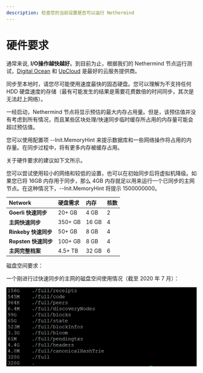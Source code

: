 ```yaml
---
description: 检查您的当前设置是否可以运行 Nethermind
---
```


# 硬件要求

通常来说, **I/O操作越快越好**。到目前为止，根据我们的 Nethermind 节点运行测试，[Digital Ocean](https://www.digitalocean.com/) 和 [UpCloud](https://upcloud.com/) 是最好的云服务提供商。

同步至本地时，请您尽可能使用速度最快的固态硬盘。您可以理解为不支持任何 HDD 硬盘速度的存储（最有可能发生的结果是需要花费数倍的时间同步，其次是无法赶上网络）。

一经启动，Nethermind 节点将显示预估的最大内存占用量。但是，该预估值并没有考虑到所有情况，而且某些区块处理/快速同步临时缓存所占用的内存量可能会超过预估值。

您可以使用配置项 --Init.MemoryHint 来提示数据库和一些网络操作将占用的内存量。在同步过程中，将有更多内存被缓存占用。

关于硬件要求的建议如下文所示。

您可以尝试使用较小的网络和较低的设置，也可以在初始同步后将虚拟机降级。如果您已将 16GB 内存用于同步，那么 4GB 内存就足以用来运行一个已同步的主网节点。在这种情况下，--Init.MemoryHint 将提示 1500000000。

| Network | 硬盘需求 | 内存 | 核数 |
| :--- | :--- | :--- | :--- |
| **Goerli 快速同步** | 20+ GB | 4 GB | 2 |
| **主网快速同步** | 350+ GB | 16 GB | 4 |
| **Rinkeby 快速同步** | 50+ GB | 8 GB | 4 |
| **Ropsten 快速同步** | 100+ GB | 8 GB | 4 |
| **主网完整档案** | 4.5+ TB | 32 GB | 6 |

磁盘空间要求：

一个刚进行过快速同步的主网的磁盘空间使用情况（截至 2020 年 7 月）：

![&#x5982;&#x679C;&#x60A8;&#x5728;&#x540C;&#x6B65;&#x65F6;&#x6CA1;&#x6709;&#x4E0B;&#x8F7D;&#x6536;&#x636E;&#xFF0C;&#x5219;&#x53EF;&#x8282;&#x7701; 160GB &#x7684;&#x78C1;&#x76D8;&#x7A7A;&#x95F4;&#x3002;&#x5982;&#x679C;&#x60A8;&#x5728;&#x540C;&#x6B65;&#x65F6;&#x6CA1;&#x6709;&#x4E0B;&#x8F7D;&#x533A;&#x5757;&#x4F53;&#xFF0C;&#x5219;&#x53EF;&#x8282;&#x7701; 99GB&#x4EE5;&#x4E0A;&#x7684;&#x78C1;&#x76D8;&#x7A7A;&#x95F4;&#x3002;](../.gitbook/assets/image%20%2856%29.png)


